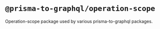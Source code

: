 # `@prisma-to-graphql/operation-scope`

Operation-scope package used by various prisma-to-graphql packages.
